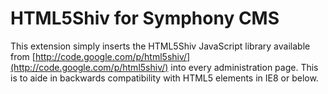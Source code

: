 # HTML5Shiv for Symphony CMS

This extension simply inserts the HTML5Shiv JavaScript library available from [http://code.google.com/p/html5shiv/](http://code.google.com/p/html5shiv/) into every administration page. This is to aide in backwards compatibility with HTML5 elements in IE8 or below.

